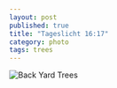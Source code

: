 ```yaml
---
layout: post
published: true
title: "Tageslicht 16:17"
category: photo
tags: trees
---
```


![Back Yard Trees](http://31.media.tumblr.com/aea694f0280caf5c9b5820af0b4fdf8e/tumblr_mv1f7qJpD11rive1ro1_500.jpg)